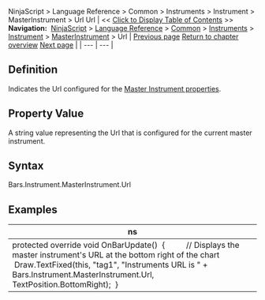 ﻿
NinjaScript \> Language Reference \> Common \> Instruments \> Instrument \> MasterInstrument \> Url
Url
| \<\< [Click to Display Table of Contents](url.md) \>\> **Navigation:**     [NinjaScript](ninjascript.md) \> [Language Reference](language_reference_wip.md) \> [Common](common.md) \> [Instruments](instruments_ninjascript.md) \> [Instrument](instrument.md) \> [MasterInstrument](masterinstrument.md) \> Url | [Previous page](masterinstrument_ticksize.md) [Return to chapter overview](masterinstrument.md) [Next page](iseriest.md) |
| --- | --- |
## Definition
Indicates the Url configured for the [Master Instrument properties](editing_instruments.md).
## 
## Property Value
A string value representing the Url that is configured for the current master instrument.
 
## Syntax
Bars.Instrument.MasterInstrument.Url
 
## Examples
| ns |
| --- |
| protected override void OnBarUpdate()  {          // Displays the master instrument's URL at the bottom right of the chart          Draw.TextFixed(this, "tag1", "Instruments URL is " \+ Bars.Instrument.MasterInstrument.Url, TextPosition.BottomRight);  } |

